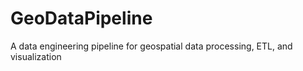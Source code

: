 # GeoDataPipeline
A data engineering pipeline for geospatial data processing, ETL, and visualization
